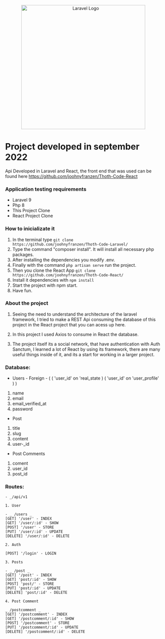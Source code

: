 <p align="center"><a href="https://laravel.com" target="_blank"><img src="https://raw.githubusercontent.com/laravel/art/master/logo-lockup/5%20SVG/2%20CMYK/1%20Full%20Color/laravel-logolockup-cmyk-red.svg" width="400" alt="Laravel Logo"></a></p>

# Project developed in september 2022 

Api Developed in Laravel and React, the front end that was used can be found here https://github.com/joohnyfranzen/Thoth-Code-React 


### Application testing requirements

- Laravel 9
- Php 8
- This Project Clone
- React Project Clone

### How to inicializate it

1. In the terminal type ```git clone https://github.com/joohnyfranzen/Thoth-Code-Laravel/```
2. Type the command "composer install". It will install all necessary php packages.
3. After installing the dependencies you modify .env.
4. Finally with the command ```php artisan serve``` run the project.
5. Then you clone the React App ```git clone https://github.com/joohnyfranzen/Thoth-Code-React/```
6. Install it dependencies with ```npm install```
7. Start the project with npm start.
8. Have fun.

### About the project

1. Seeing the need to understand the architecture of the laravel framework, I tried to make a REST Api consuming the database of this project in the React project that you can acess up here.

2. In this project I used Axios to consume in React the database.

3. The project itself its a social network, that have authentication with Auth Sanctum, I learned a lot of React by using its framework, there are many useful things inside of it, and its a start for working in a larger project.

### Database:

- Users - Foreign - ( ( 'user_id' on 'real_state ) ( 'user_id' on 'user_profile' ) )
1. name
2. email
3. email_verified_at
4. password

- Post 
1. title
2. slug
3. content
4. user-_id

- Post Comments 
1. coment
2. user_id
3. post_id

### Routes:
```
- _/api/v1

1. User

- _ /users _
[GET] '/user' - INDEX
[GET] '/user/:id' - SHOW
[POST] '/user' - STORE
[PUT] '/user/:id' - UPDATE
[DELETE] '/user/:id' - DELETE

2. Auth

[POST] '/login' - LOGIN

3. Posts

- _ /post _
[GET] '/post' - INDEX
[GET] 'post/:id' - SHOW
[POST] 'post/' - STORE
[PUT] 'post/:id' - UPDATE
[DELETE] 'post/:id' - DELETE

4. Post Comment

_ /postcomment _ 
[GET] '/postcomment' - INDEX
[GET] '/postcomment/:id' - SHOW
[POST] '/postcomment' - STORE
[PUT] '/postcomment/:id' - UPDATE
[DELETE] '/postcomment/:id' - DELETE



```


